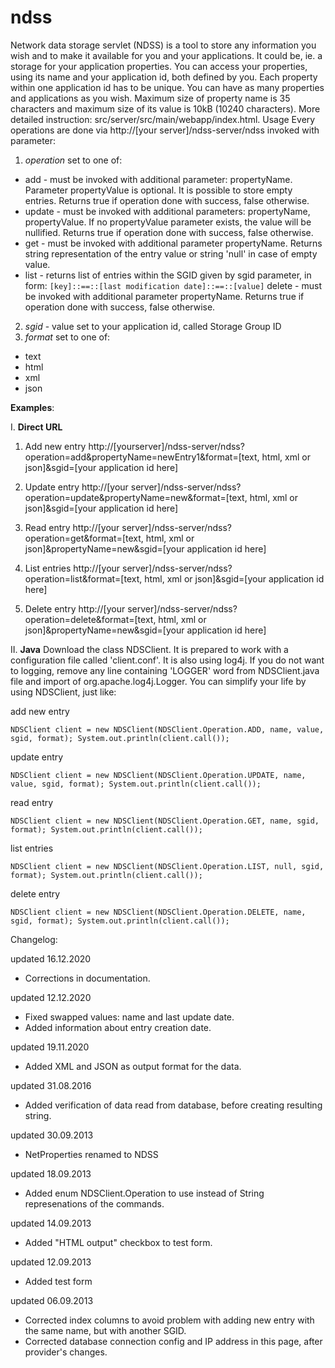 ndss
====

Network data storage servlet (NDSS) is a tool to store any information
you wish and to make it available for you and your applications.
It could be, ie. a storage for your application properties. You can
access your properties, using its name and your application id, both
defined by you. Each property within one application id has to be
unique. You can have as many properties and applications as you wish.
Maximum size of property name is 35 characters and maximum size of its
value is 10kB (10240 characters).
More detailed instruction: src/server/src/main/webapp/index.html.
Usage
Every operations are done via http://[your server]/ndss-server/ndss invoked with parameter:

1. *operation* set to one of:
- add - must be invoked with additional parameter: propertyName. Parameter propertyValue is
optional. It is possible to store empty entries. Returns true if operation done with success,
false otherwise.
- update - must be invoked with additional parameters: propertyName, propertyValue. If no
propertyValue parameter exists, the value will be nullified. Returns true if operation
done with success, false otherwise.
- get - must be invoked with additional parameter propertyName. Returns string
representation of the entry value or string 'null' in case of empty value.
- list - returns list of entries within the SGID given by sgid parameter, in form:
`[key]::==::[last modification date]::==::[value]`
delete - must be invoked with additional parameter propertyName. Returns true if operation done with success,
false otherwise.
2. *sgid* - value set to your application id, called Storage Group ID
3. *format* set to one of:
- text
- html
- xml
- json

**Examples**:

I. **Direct URL**
1. Add new entry
http://[yourserver]/ndss-server/ndss?operation=add&propertyName=newEntry1&format=[text, html, xml or json]&sgid=[your application id here]

2. Update entry
http://[your server]/ndss-server/ndss?operation=update&propertyName=new&format=[text, html, xml or json]&sgid=[your application id here]

3. Read entry
http://[your server]/ndss-server/ndss?operation=get&format=[text, html, xml or json]&propertyName=new&sgid=[your application id here]

4. List entries
http://[your server]/ndss-server/ndss?operation=list&format=[text, html, xml or json]&sgid=[your application id here]

5. Delete entry
http://[your server]/ndss-server/ndss?operation=delete&format=[text, html, xml or json]&propertyName=new&sgid=[your application id here]

II. **Java**
Download the class NDSClient. It is prepared to work with a configuration file called 'client.conf'. It is also
using log4j. If you do not want to logging, remove any line containing 'LOGGER' word from NDSClient.java
file and import of org.apache.log4j.Logger. You can simplify your life by using NDSClient, just like:

add new entry

`NDSClient client = new NDSClient(NDSClient.Operation.ADD, name, value, sgid, format);
System.out.println(client.call());`

update entry

`NDSClient client = new NDSClient(NDSClient.Operation.UPDATE, name, value, sgid, format);
System.out.println(client.call());`

read entry

`NDSClient client = new NDSClient(NDSClient.Operation.GET, name, sgid, format);
System.out.println(client.call());`

list entries

`NDSClient client = new NDSClient(NDSClient.Operation.LIST, null, sgid, format);
System.out.println(client.call());`

delete entry

`NDSClient client = new NDSClient(NDSClient.Operation.DELETE, name, sgid, format);
System.out.println(client.call());`


Changelog:

updated 16.12.2020
* Corrections in documentation.

updated 12.12.2020
* Fixed swapped values: name and last update date.
* Added information about entry creation date.

updated 19.11.2020
* Added XML and JSON as output format for the data.

updated 31.08.2016
* Added verification of data read from database, before creating resulting string.

updated 30.09.2013
* NetProperties renamed to NDSS

updated 18.09.2013
* Added enum NDSClient.Operation to use instead of String represenations of the commands. 

updated 14.09.2013
* Added "HTML output" checkbox to test form.

updated 12.09.2013
* Added test form

updated 06.09.2013
* Corrected index columns to avoid problem with adding new entry with the same name, but with another SGID.
* Corrected database connection config and IP address in this page, after provider's changes. 
